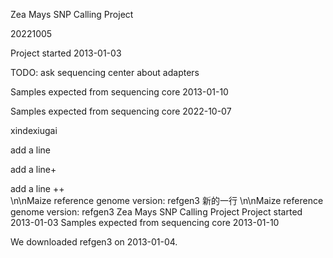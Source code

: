 Zea Mays SNP Calling Project  

20221005  

Project started 2013-01-03  

TODO: ask sequencing center about adapters  

Samples expected from sequencing core 2013-01-10  

Samples expected from sequencing core 2022-10-07  

xindexiugai  

add a line  

add a line+  

add a line ++   
\n\nMaize reference genome version: refgen3
  新的一行
\n\nMaize reference genome version: refgen3
Zea Mays SNP Calling Project
Project started 2013-01-03
Samples expected from sequencing core 2013-01-10


We downloaded refgen3 on 2013-01-04.
